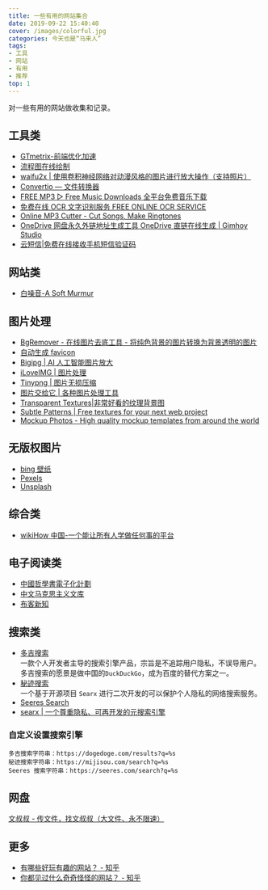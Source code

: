 ```yaml
---
title: 一些有用的网站集合
date: 2019-09-22 15:40:40
cover: /images/colorful.jpg
categories: 今天也是“马来人”
tags:
- 工具
- 网站
- 有用
- 推荐
top: 1
---
```


对一些有用的网站做收集和记录。

## 工具类
- [GTmetrix-前端优化加速](https://gtmetrix.com)
- [流程图在线绘制](https://www.draw.io/)
- [waifu2x | 使用卷积神经网络对动漫风格的图片进行放大操作（支持照片）](http://waifu2x.udp.jp/index.zh-CN.html)
- [Convertio — 文件转换器](https://convertio.co/zh/)
- [FREE MP3 ▷ Free Music Downloads 全平台免费音乐下载](http://tool.liumingye.cn/music/)
- [免费在线 OCR 文字识别服务 FREE ONLINE OCR SERVICE](http://www.gkocr.com/web/index.html)
- [Online MP3 Cutter - Cut Songs, Make Ringtones](https://mp3cut.net/)
- [OneDrive 网盘永久外链地址生成工具 OneDrive 直链在线生成 | Gimhoy Studio](https://onedrive.gimhoy.com/)
- [云短信|免费在线接收手机短信验证码](https://yunduanxin.net/)

## 网站类
- [白噪音-A Soft Murmur](https://asoftmurmur.com/)

## 图片处理
- [BgRemover - 在线图片去底工具 - 将纯色背景的图片转换为背景透明的图片](http://www.aigei.com/bgremover/)
- [自动生成 favicon](https://www.favicon-generator.org/)
- [Bigipg | AI 人工智能图片放大](https://bigjpg.com/)
- [iLoveIMG | 图片处理](https://www.iloveimg.com/zh-cn/watermark-image)
- [Tinypng | 图片无损压缩](https://tinypng.com/)
- [图片交给它 | 各种图片处理工具](https://guozh.net/picture-tools/)
- [Transparent Textures|非常好看的纹理背景图](https://www.transparenttextures.com/)
- [Subtle Patterns | Free textures for your next web project](https://www.toptal.com/designers/subtlepatterns/)
- [Mockup Photos - High quality mockup templates from around the world](https://mockup.photos/)

## 无版权图片
- [bing 壁纸](https://bing.ioliu.cn/)
- [Pexels](https://www.pexels.com/)
- [Unsplash](https://unsplash.com/)

## 综合类
- [wikiHow 中国-一个能让所有人学做任何事的平台](https://zh.wikihow.com/)

## 电子阅读类
- [中國哲學書電子化計劃](https://ctext.org/zh)  
- [中文马克思主义文库](https://www.marxists.org/chinese/index.html)
- [布客新知](http://it-ebooks.flygon.net/)

## 搜索类
- [多吉搜索](https://dogedoge.com)  
    一款个人开发者主导的搜索引擎产品，宗旨是不追踪用户隐私，不误导用户。多吉搜索的愿景是做中国的`DuckDuckGo`，成为百度的替代方案之一。
- [秘迹搜索](https://mijisou.com/)  
    一个基于开源项目 `Searx` 进行二次开发的可以保护个人隐私的网络搜索服务。
- [Seeres Search](https://seeres.com)   
- [searx | 一个尊重隐私、可再开发的元搜索引擎](https://search.snopyta.org/)   
### 自定义设置搜索引擎
```plain
多吉搜索字符串：https://dogedoge.com/results?q=%s
秘迹搜索字符串：https://mijisou.com/search?q=%s
Seeres 搜索字符串：https://seeres.com/search?q=%s
```
## 网盘
[文叔叔 - 传文件，找文叔叔（大文件、永不限速）](https://www.wenshushu.cn/drive/)

## 更多
- [有哪些好玩有趣的网站？ - 知乎](https://www.zhihu.com/question/31127495)
- [你都见过什么奇奇怪怪的网站？ - 知乎](https://www.zhihu.com/question/354444082)